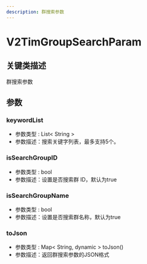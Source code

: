```yaml
---
description: 群搜索参数
---
```


# V2TimGroupSearchParam

## 关键类描述

群搜索参数

## 参数

### keywordList

* 参数类型 : List< String >
* 参数描述：搜索关键字列表，最多支持5个。

### isSearchGroupID

* 参数类型 : bool
* 参数描述：设置是否搜索群 ID，默认为true

### isSearchGroupName

* 参数类型 : bool
* 参数描述：设置是否搜索群名称，默认为true

### toJson

* 参数类型 : Map< String, dynamic > toJson()
* 参数描述：返回群搜索参数的JSON格式
